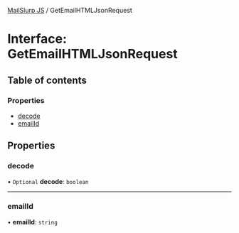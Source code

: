 [MailSlurp JS](../README.md) / GetEmailHTMLJsonRequest

# Interface: GetEmailHTMLJsonRequest

## Table of contents

### Properties

- [decode](GetEmailHTMLJsonRequest.md#decode)
- [emailId](GetEmailHTMLJsonRequest.md#emailid)

## Properties

### decode

• `Optional` **decode**: `boolean`

___

### emailId

• **emailId**: `string`
